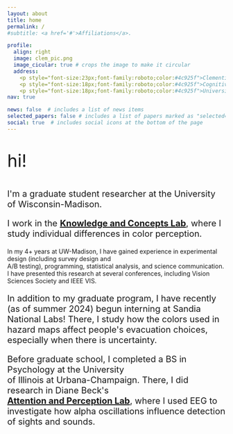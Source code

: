 ```yaml
---
layout: about
title: home
permalink: /
#subtitle: <a href='#'>Affiliations</a>. 

profile:
  align: right
  image: clem_pic.png
  image_cicular: true # crops the image to make it circular
  address: 
    <p style="font-size:23px;font-family:roboto;color:#4c925f">Clementine Zimnicki</p>
    <p style="font-size:18px;font-family:roboto;color:#4c925f">Cognitive Scientist</p>
    <p style="font-size:18px;font-family:roboto;color:#4c925f">University of Wisconsin-Madison</p>
nav: true

news: false  # includes a list of news items
selected_papers: false # includes a list of papers marked as "selected={true}"
social: true  # includes social icons at the bottom of the page
---
```


<p style="font-size:40px;"> hi! </p>

<p style="font-size:20px;">I'm a graduate student researcher at the University of Wisconsin-Madison. </p>

<p style="font-size:20px;">I work in the <a href="http://concepts.psych.wisc.edu/"><b>Knowledge and Concepts Lab</b></a>, where I study individual differences in color perception. 

In my 4+ years at UW-Madison, I have gained experience in experimental design (including survey design and <br>A/B testing), programming, statistical analysis, and science communication. I have presented this research at several conferences, including Vision Sciences Society and IEEE VIS. 
</p>

<p style="font-size:20px;">In addition to my graduate program, I have recently (as of summer 2024) begun interning at Sandia National Labs! There, I study how the colors used in hazard maps affect people's evacuation choices, especially when there is uncertainty.</p>

<p style="font-size:20px;">Before graduate school, I completed a BS in Psychology at the University  <br> of Illinois at Urbana-Champaign. There, I did research in Diane Beck's<br> <a href="https://becklab.beckman.illinois.edu/"><b>Attention and Perception Lab</b></a>, where I used EEG to investigate how alpha oscillations influence detection of sights and sounds.</p>
